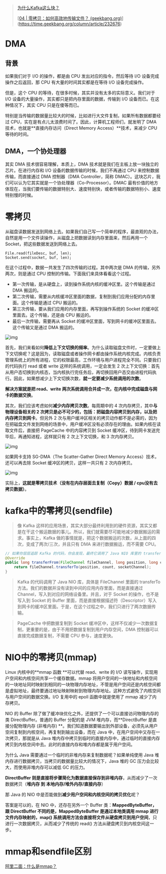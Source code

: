 > [为什么Kafka这么快？](https://time.geekbang.org/column/article/118657)
>
> [[04 | 零拷贝：如何高效地传输文件？ (geekbang.org)](https://time.geekbang.org/column/article/232676)](https://time.geekbang.org/column/article/232676)
>
> [](https://time.geekbang.org/column/article/126493)
>
> [](https://time.geekbang.org/column/article/99478)

# DMA

## 背景

如果我们对于 I/O 的操作，都是由 CPU 发出对应的指令，然后等待 I/O 设备完成操作之后返回，那 CPU 有大量的时间其实都是在等待 I/O 设备完成操作。

但是，这个 CPU 的等待，在很多时候，其实并没有太多的实际意义。我们对于 I/O 设备的大量操作，其实都只是把内存里面的数据，传输到 I/O 设备而已。在这种情况下，其实 CPU 只是在傻等而已。

特别是当传输的数据量比较大的时候，比如进行大文件复制，如果所有数据都要经过 CPU，实在是有点儿太浪费时间了。因此，计算机工程师们，就发明了 DMA 技术，也就是**直接内存访问（Direct Memory Access）**技术，来减少 CPU 等待的时间。

## DMA，一个协处理器

其实 DMA 技术很容易理解，本质上，DMA 技术就是我们在主板上放一块独立的芯片。在进行内存和 I/O 设备的数据传输的时候，我们不再通过 CPU 来控制数据传输，而直接通过 DMA 控制器（DMA Controller，简称 DMAC）。这块芯片，我们可以认为它其实就是一个协处理器（Co-Processor）。DMAC 最有价值的地方体现在，当我们要传输的数据特别大、速度特别快，或者传输的数据特别小、速度特别慢的时候。

# 零拷贝

从磁盘读数据发送到网络上去。如果我们自己写一个简单的程序，最直观的办法，自然是用一个文件读操作，从磁盘上把数据读到内存里面来，然后再用一个 Socket，把这些数据发送到网络上去。

```
File.read(fileDesc, buf, len);
Socket.send(socket, buf, len);
```

在这个过程中，数据一共发生了四次传输的过程。其中两次是 DMA 的传输，另外两次，则是通过 CPU 控制的传输。下面我们来具体看看这个过程。

- 第一次传输，是从硬盘上，读到操作系统内核的缓冲区里。这个传输是通过 DMA 搬运的。
- 第二次传输，需要从内核缓冲区里面的数据，复制到我们应用分配的内存里面。这个传输是通过 CPU 搬运的。
- 第三次传输，要从我们应用的内存里面，再写到操作系统的 Socket 的缓冲区里面去。这个传输，还是由 CPU 搬运的。
- 最后一次传输，需要再从 Socket 的缓冲区里面，写到网卡的缓冲区里面去。这个传输又是通过 DMA 搬运的。

![img](D:\dev\notes\img\6593f66902b337ec666551fe2c6f5bee.jpg)

首先，我们来看如何**降低上下文切换的频率**。为什么读取磁盘文件时，一定要做上下文切换呢？这是因为，读取磁盘或者操作网卡都由操作系统内核完成。内核负责管理系统上的所有进程，它的权限最高，工作环境与用户进程完全不同。只要我们的代码执行 read 或者 write 这样的系统调用，一定会发生 2 次上下文切换：首先从用户态切换到内核态，当内核执行完任务后，再切换回用户态交由进程代码执行。因此，如果想减少上下文切换次数，**就一定要减少系统调用的次数**。

**解决方案就是把 read、write 两次系统调用合并成一次，在内核中完成磁盘与网卡的数据交换**。

其次，我们应该考虑如何**减少内存拷贝次数**。每周期中的 4 次内存拷贝，其中**与物理设备相关的 2 次拷贝是必不可少的，包括：把磁盘内容拷贝到内存，以及把内存拷贝到网卡**。但另外 2 次与用户缓冲区相关的拷贝动作都不是必需的，因为在把磁盘文件发到网络的场景中，用户缓冲区没有必须存在的理由。如果内核在读取文件后，直接把 PageCache 中的内容拷贝到 Socket 缓冲区，待到网卡发送完毕后，再通知进程，这样就只有 2 次上下文切换，和 3 次内存拷贝。

![img](D:\dev\notes\img\bf80b6f858d5cb49f600a28f853e89a1.jpg)

如果网卡支持 SG-DMA（The Scatter-Gather Direct Memory Access）技术，还可以再去除 Socket 缓冲区的拷贝，这样一共只有 2 次内存拷贝。

![img](D:\dev\notes\img\0afb2003d8aebaee763d22dda691ca77.jpg)

实际上，**这就是零拷贝技术（没有在内存层面去复制（Copy）数据 / cpu没有去拷贝数据）**。

# kafka中的零拷贝(sendfile)

> 像 Kafka 这样的应用场景，其实大部分最终利用到的硬件资源，其实又都是在干这个搬运数据的事儿。所以，我们就需要尽可能地减少数据搬运的需求。事实上，Kafka 做的事情就是，把这个数据搬运的次数，从上面的四次，变成了两次/三次，并且只有 DMA 来进行数据搬运，而不需要 CPU。

```java
// 如果你层层追踪 Kafka 的代码，你会发现，最终它调用了 Java NIO 库里的 transferTo 方法
@Override
public long transferFrom(FileChannel fileChannel, long position, long count) throws IOException {
    return fileChannel.transferTo(position, count, socketChannel);
}
```

>  Kafka 的代码调用了 Java NIO 库，具体是 FileChannel 里面的 transferTo 方法。我们的数据并没有读到中间的应用内存里面，而是直接通过 Channel，写入到对应的网络设备里。并且，对于 Socket 的操作，也不是写入到 Socket 的 Buffer 里面，而是直接根据描述符（Descriptor）写入到网卡的缓冲区里面。于是，在这个过程之中，我们只进行了两次数据传输。

>  PageCache 中把数据复制到 Socket 缓冲区中，这样不仅减少一次数据复制，更重要的是，由于不用把数据复制到用户内存空间，DMA 控制器可以直接完成数据复制，不需要 CPU 参与，速度更快。

# NIO中的零拷贝(mmap)

Linux 内核中的**mmap 函数 **可以代替 read、write 的 I/O 读写操作，实现用户空间和内核空间共享一个缓存数据。mmap 将用户空间的一块地址和内核空间的一块地址同时映射到相同的一块物理内存地址，不管是用户空间还是内核空间都是虚拟地址，最终要通过地址映射映射到物理内存地址。这种方式避免了内核空间与用户空间的数据交换。I/O 复用中的 epoll 函数中就是使用了 mmap 减少了内存拷贝。

NIO 的 Buffer 除了做了缓冲块优化之外，还提供了一个可以直接访问物理内存的类 DirectBuffer。普通的 Buffer 分配的是 JVM 堆内存，而**DirectBuffer 是直接分配物理内存 (非堆内存) **。我们知道数据要输出到外部设备，必须先从用户空间复制到内核空间，再复制到输出设备，而在 Java 中，在用户空间中又存在一次拷贝，那就是从 Java 堆内存中拷贝到临时的直接内存中，通过临时的直接内存拷贝到内核空间中去。此时的直接内存和堆内存都是属于用户空间。

为什么 Java 需要通过一个临时的非堆内存来复制数据呢？如果单纯使用 Java 堆内存进行数据拷贝，当拷贝的数据量比较大的情况下，Java 堆的 GC 压力会比较大，而使用非堆内存可以减低 GC 的压力。

**DirectBuffer 则是直接将步骤简化为数据直接保存到非堆内存**，从而减少了一次数据拷贝（**堆内存 到 本地内存/堆外内存/直接内存**）

那 Java 的 NIO 中是否能做到**减少用户空间和内核空间的拷贝优化**呢？

答案是可以的，在 NIO 中，还存在另外一个 Buffer 类：**MappedByteBuffer，跟 DirectBuffer 不同的是，MappedByteBuffer 是通过本地类调用 mmap 进行文件内存映射的，map() 系统调用方法会直接将文件从硬盘拷贝到用户空间**，只进行一次数据拷贝，从而减少了传统的 read() 方法从硬盘拷贝到内核空间这一步。

# mmap和sendfile区别

[阿里二面：什么是mmap？](https://zhuanlan.zhihu.com/p/357820303)

